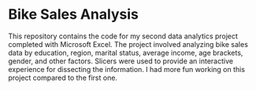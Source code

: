 # Bike Sales Analysis
[]("BikeSalesDashboard.png")
This repository contains the code for my second data analytics project completed with Microsoft Excel. The project involved analyzing bike sales data by education, region, marital status, average income, age brackets, gender, and other factors. Slicers were used to provide an interactive experience for dissecting the information. I had more fun working on this project compared to the first one.
